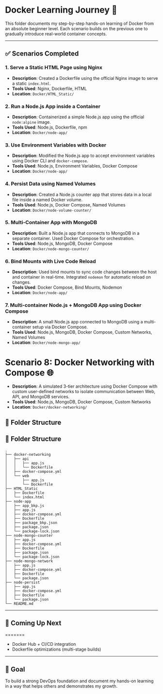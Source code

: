 # **Docker Learning Journey** 🚀

This folder documents my step-by-step hands-on learning of Docker from an absolute beginner level. Each scenario builds on the previous one to gradually introduce real-world container concepts.

---

## ✅ Scenarios Completed

### 1. Serve a Static HTML Page using Nginx
- **Description**: Created a Dockerfile using the official Nginx image to serve a static `index.html`.
- **Tools Used**: Nginx, Dockerfile, HTML
- **Location**: `Docker/HTML_Static/`

### 2. Run a Node.js App inside a Container
- **Description**: Containerized a simple Node.js app using the official `node:alpine` image.
- **Tools Used**: Node.js, Dockerfile, npm
- **Location**: `Docker/node-app/`

### 3. Use Environment Variables with Docker
- **Description**: Modified the Node.js app to accept environment variables using Docker CLI and `docker-compose`.
- **Tools Used**: Node.js, Environment Variables, Docker Compose
- **Location**: `Docker/node-app/`

### 4. Persist Data using Named Volumes
- **Description**: Created a Node.js counter app that stores data in a local file inside a named Docker volume.
- **Tools Used**: Node.js, Docker Compose, Named Volumes
- **Location**: `Docker/node-volume-counter/`

### 5. Multi-Container App with MongoDB
- **Description**: Built a Node.js app that connects to MongoDB in a separate container. Used Docker Compose for orchestration.
- **Tools Used**: Node.js, MongoDB, Docker Compose
- **Location**: `Docker/node-mongo-counter/`

### 6. Bind Mounts with Live Code Reload
- **Description**: Used bind mounts to sync code changes between the host and container in real-time. Integrated `nodemon` for automatic reload on changes.
- **Tools Used**: Docker Compose, Bind Mounts, Nodemon
- **Location**: `Docker/node-app/`
  
### 7. Multi-container Node.js + MongoDB App using Docker Compose
- **Description**: A small Node.js app connected to MongoDB using a multi-container setup via Docker Compose.
- **Tools Used**: Node.js, MongoDB, Docker Compose, Custom Networks, Named Volumes
- **Location**: `Docker/node-mongo-app/`

# Scenario 8: Docker Networking with Compose 🌐
- **Description**: A simulated 3-tier architecture using Docker Compose with custom user-defined networks to isolate communication between Web, API, and MongoDB services.
- **Tools Used**: Node.js, MongoDB, Docker Compose, Custom Networks 
- **Location**: `Docker/docker-networking/` 

## 📂 Folder Structure



## 📁 Folder Structure

```
.
├── docker-networking
│   ├── api
│   │   ├── app.js
│   │   └── Dockerfile
│   ├── docker-compose.yml
│   └── web
│       ├── app.js
│       └── Dockerfile
├── HTML_Static
│   ├── Dockerfile
│   └── index.html
├── node-app
│   ├── app_bkp.js
│   ├── app.js
│   ├── docker-compose.yml
│   ├── Dockerfile
│   ├── package_bkp.json
│   ├── package.json
│   └── package-lock.json
├── node-mongo-counter
│   ├── app.js
│   ├── docker-compose.yml
│   ├── Dockerfile
│   ├── package.json
│   └── package-lock.json
├── node-mongo-network
│   ├── app.js
│   ├── docker-compose.yml
│   ├── Dockerfile
│   └── package.json
├── node-persist
│   ├── app.js
│   ├── docker-compose.yml
│   ├── Dockerfile
│   └── package.json
└── README.md

```

---

## 🚧 Coming Up Next
=======
- Docker Hub + CI/CD integration
- Dockerfile optimizations (multi-stage builds)

---

## 🧠 Goal
To build a strong DevOps foundation and document my hands-on learning in a way that helps others and demonstrates my growth.

